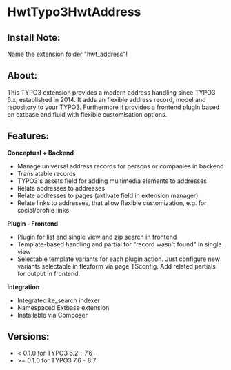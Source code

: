 # HwtTypo3HwtAddress
## Install Note:
Name the extension folder "hwt_address"!

## About:
This TYPO3 extension provides a modern address handling since TYPO3 6.x, established in 2014. It adds an flexible address record, model and repository to your TYPO3. Furthermore it provides a frontend plugin based on extbase and fluid with flexible customisation options.

## Features:

**Conceptual + Backend**

- Manage universal address records for persons or companies in backend
- Translatable records
- TYPO3's assets field for adding multimedia elements to addresses
- Relate addresses to addresses
- Relate addresses to pages (aktivate field in extension manager)
- Relate links to addresses, that allow flexible customization, e.g. for social/profile links.

**Plugin - Frontend**

- Plugin for list and single view and zip search in frontend
- Template-based handling and partial for "record wasn't found" in single view
- Selectable template variants for each plugin action. Just configure new variants selectable in flexform via page TSconfig. Add related partials for output in frontend.


**Integration**

- Integrated ke_search indexer
- Namespaced Extbase extension
- Installable via Composer

## Versions:
- < 0.1.0 for TYPO3 6.2 - 7.6
- \>= 0.1.0 for TYPO3 7.6 - 8.7